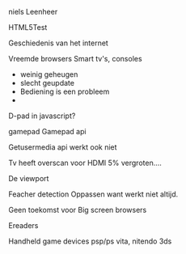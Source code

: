 niels Leenheer

HTML5Test


Geschiedenis van het internet


Vreemde browsers
Smart tv's, consoles
- weinig geheugen
- slecht geupdate
- Bediening is een probleem
- 


D-pad in javascript?

gamepad
Gamepad api

Getusermedia api
werkt ook niet

Tv heeft overscan
voor HDMI
5% vergroten....

De viewport


Feacher detection
Oppassen want werkt niet altijd.

Geen toekomst voor Big screen browsers


Ereaders


Handheld game devices
psp/ps vita, nitendo 3ds































